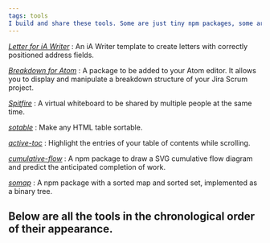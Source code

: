 ```yaml
---
tags: tools
I build and share these tools. Some are just tiny npm packages, some are complete applications. You may want to have a quick look at:
---
```

[<cite>Letter for iA Writer</cite>](/tools/ia-letter/)
: An iA Writer template to create letters with correctly positioned address fields.

[<cite>Breakdown for Atom</cite>](/tools/breakdown/)
: A package to be added to your Atom editor. It allows you to display and manipulate a breakdown structure of your Jira Scrum project.

[<cite>Spitfire</cite>](/tools/spitfire/)
: A virtual whiteboard to be shared by multiple people at the same time.

[<cite>sotable</cite>](/tools/sotable/)
: Make any HTML table sortable.

[<cite>active-toc</cite>](/tools/active-toc/)
: Highlight the entries of your table of contents while scrolling.

[<cite>cumulative-flow</cite>](/tools/cumulative-flow/)
: A npm package to draw a SVG cumulative flow diagram and predict the anticipated completion of work.

[<cite>somap</cite>](/tools/somap/)
: A npm package with a sorted map and sorted set, implemented as a binary tree.

## Below are all the tools in the chronological order of their appearance.
